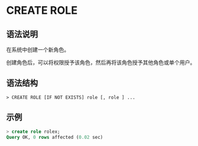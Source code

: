 # **CREATE ROLE**

## **语法说明**

在系统中创建一个新角色。

创建角色后，可以将权限授予该角色，然后再将该角色授予其他角色或单个用户。

## **语法结构**

```
> CREATE ROLE [IF NOT EXISTS] role [, role ] ...
```

## **示例**

```sql
> create role rolex;
Query OK, 0 rows affected (0.02 sec)
```
